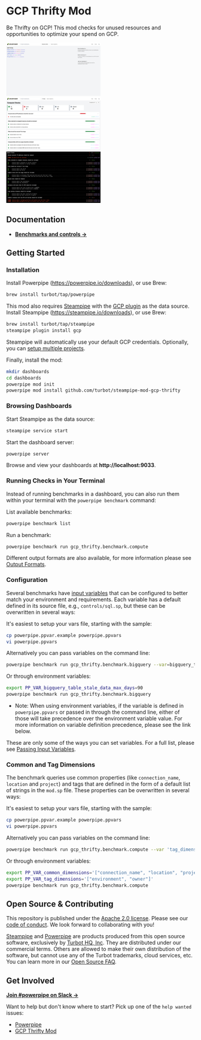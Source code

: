 # GCP Thrifty Mod

Be Thrifty on GCP! This mod checks for unused resources and opportunities to optimize your spend on GCP.

<!-- <img src="https://raw.githubusercontent.com/turbot/steampipe-mod-gcp-thrifty/main/docs/gcp_thrifty_dashboard.png" width="50%" type="thumbnail"/>
<img src="https://raw.githubusercontent.com/turbot/steampipe-mod-gcp-thrifty/main/docs/gcp_thrifty_compute_dashboard.png" width="50%" type="thumbnail"/>
<img src="https://raw.githubusercontent.com/turbot/steampipe-mod-gcp-thrifty/main/docs/gcp_thrifty_console_graphic.png" width="50%" type="thumbnail"/> -->
<img src="https://raw.githubusercontent.com/turbot/steampipe-mod-gcp-thrifty/add-new-checks/docs/gcp_thrifty_dashboard.png" width="50%" type="thumbnail"/>
<img src="https://raw.githubusercontent.com/turbot/steampipe-mod-gcp-thrifty/add-new-checks/docs/gcp_thrifty_compute_dashboard.png" width="50%" type="thumbnail"/>
<img src="https://raw.githubusercontent.com/turbot/steampipe-mod-gcp-thrifty/add-new-checks/docs/gcp_thrifty_console_graphic.png" width="50%" type="thumbnail"/>

## Documentation

- **[Benchmarks and controls →](https://hub.powerpipe.io/mods/turbot/gcp_thrifty/controls)**

## Getting Started

### Installation

Install Powerpipe (https://powerpipe.io/downloads), or use Brew:

```sh
brew install turbot/tap/powerpipe
```

This mod also requires [Steampipe](https://steampipe.io) with the [GCP plugin](https://hub.steampipe.io/plugins/turbot/gcp) as the data source. Install Steampipe (https://steampipe.io/downloads), or use Brew:

```sh
brew install turbot/tap/steampipe
steampipe plugin install gcp
```

Steampipe will automatically use your default GCP credentials. Optionally, you can [setup multiple projects](https://hub.steampipe.io/plugins/turbot/gcp#multi-project-connections).

Finally, install the mod:

```sh
mkdir dashboards
cd dashboards
powerpipe mod init
powerpipe mod install github.com/turbot/steampipe-mod-gcp-thrifty
```

### Browsing Dashboards

Start Steampipe as the data source:

```sh
steampipe service start
```

Start the dashboard server:

```sh
powerpipe server
```

Browse and view your dashboards at **http://localhost:9033**.

### Running Checks in Your Terminal

Instead of running benchmarks in a dashboard, you can also run them within your
terminal with the `powerpipe benchmark` command:

List available benchmarks:

```sh
powerpipe benchmark list
```

Run a benchmark:

```sh
powerpipe benchmark run gcp_thrifty.benchmark.compute
```

Different output formats are also available, for more information please see
[Output Formats](https://powerpipe.io/docs/reference/cli/benchmark#output-formats).

### Configuration

Several benchmarks have [input variables](https://steampipe.io/docs/using-steampipe/mod-variables) that can be configured to better match your environment and requirements. Each variable has a default defined in its source file, e.g., `controls/sql.sp`, but these can be overwritten in several ways:

It's easiest to setup your vars file, starting with the sample:

```sh
cp powerpipe.ppvar.example powerpipe.ppvars
vi powerpipe.ppvars
```

Alternatively you can pass variables on the command line:

```sh
powerpipe benchmark run gcp_thrifty.benchmark.bigquery --var=bigquery_table_stale_data_max_days=90
```

Or through environment variables:

```sh
export PP_VAR_bigquery_table_stale_data_max_days=90
powerpipe benchmark run gcp_thrifty.benchmark.bigquery
```

  - Note: When using environment variables, if the variable is defined in `powerpipe.ppvars` or passed in through the command line, either of those will take precedence over the environment variable value. For more information on variable definition precedence, please see the link below.

These are only some of the ways you can set variables. For a full list, please see [Passing Input Variables](https://powerpipe.io/docs/build/mod-variables#passing-input-variables).

### Common and Tag Dimensions

The benchmark queries use common properties (like `connection_name`, `location` and `project`) and tags that are defined in the form of a default list of strings in the `mod.sp` file. These properties can be overwritten in several ways:

It's easiest to setup your vars file, starting with the sample:

```sh
cp powerpipe.ppvar.example powerpipe.ppvars
vi powerpipe.ppvars
```

Alternatively you can pass variables on the command line:

```sh
powerpipe benchmark run gcp_thrifty.benchmark.compute --var 'tag_dimensions=["environment", "owner"]'
```

Or through environment variables:

```sh
export PP_VAR_common_dimensions='["connection_name", "location", "project"]'
export PP_VAR_tag_dimensions='["environment", "owner"]'
powerpipe benchmark run gcp_thrifty.benchmark.compute
```

## Open Source & Contributing

This repository is published under the [Apache 2.0 license](https://www.apache.org/licenses/LICENSE-2.0). Please see our [code of conduct](https://github.com/turbot/.github/blob/main/CODE_OF_CONDUCT.md). We look forward to collaborating with you!

[Steampipe](https://steampipe.io) and [Powerpipe](https://powerpipe.io) are products produced from this open source software, exclusively by [Turbot HQ, Inc](https://turbot.com). They are distributed under our commercial terms. Others are allowed to make their own distribution of the software, but cannot use any of the Turbot trademarks, cloud services, etc. You can learn more in our [Open Source FAQ](https://turbot.com/open-source).

## Get Involved

**[Join #powerpipe on Slack →](https://turbot.com/community/join)**

Want to help but don't know where to start? Pick up one of the `help wanted` issues:

- [Powerpipe](https://github.com/turbot/powerpipe/labels/help%20wanted)
- [GCP Thrifty Mod](https://github.com/turbot/steampipe-mod-gcp-thrifty/labels/help%20wanted)
